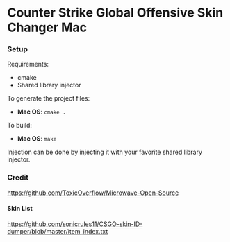 # Counter Strike Global Offensive Skin Changer Mac

### Setup

Requirements:

* cmake
* Shared library injector

To generate the project files:

* **Mac OS**: `cmake .`

To build:

* **Mac OS**: `make`

Injection can be done by injecting it with your favorite shared library injector.

### Credit

https://github.com/ToxicOverflow/Microwave-Open-Source

#### Skin List
https://github.com/sonicrules11/CSGO-skin-ID-dumper/blob/master/item_index.txt
